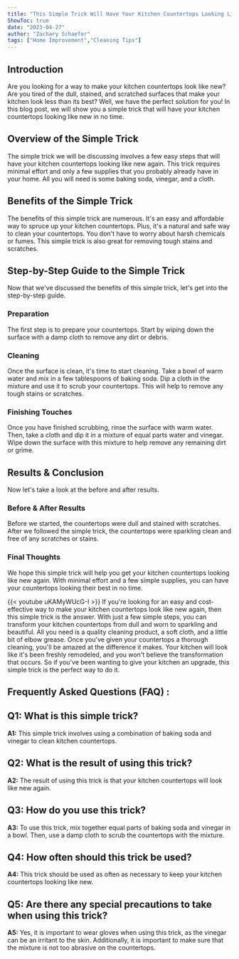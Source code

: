 ```yaml
---
title: "This Simple Trick Will Have Your Kitchen Countertops Looking Like New - You Won't Believe What Happens Next!"
ShowToc: true 
date: "2023-04-27"
author: "Zachary Schaefer" 
tags: ["Home Improvement","Cleaning Tips"]
---
```

## Introduction 
Are you looking for a way to make your kitchen countertops look like new? Are you tired of the dull, stained, and scratched surfaces that make your kitchen look less than its best? Well, we have the perfect solution for you! In this blog post, we will show you a simple trick that will have your kitchen countertops looking like new in no time. 

## Overview of the Simple Trick
The simple trick we will be discussing involves a few easy steps that will have your kitchen countertops looking like new again. This trick requires minimal effort and only a few supplies that you probably already have in your home. All you will need is some baking soda, vinegar, and a cloth. 

## Benefits of the Simple Trick
The benefits of this simple trick are numerous. It's an easy and affordable way to spruce up your kitchen countertops. Plus, it's a natural and safe way to clean your countertops. You don't have to worry about harsh chemicals or fumes. This simple trick is also great for removing tough stains and scratches. 

## Step-by-Step Guide to the Simple Trick
Now that we've discussed the benefits of this simple trick, let's get into the step-by-step guide. 

### Preparation
The first step is to prepare your countertops. Start by wiping down the surface with a damp cloth to remove any dirt or debris. 

### Cleaning
Once the surface is clean, it's time to start cleaning. Take a bowl of warm water and mix in a few tablespoons of baking soda. Dip a cloth in the mixture and use it to scrub your countertops. This will help to remove any tough stains or scratches. 

### Finishing Touches
Once you have finished scrubbing, rinse the surface with warm water. Then, take a cloth and dip it in a mixture of equal parts water and vinegar. Wipe down the surface with this mixture to help remove any remaining dirt or grime. 

## Results & Conclusion
Now let's take a look at the before and after results. 

### Before & After Results
Before we started, the countertops were dull and stained with scratches. After we followed the simple trick, the countertops were sparkling clean and free of any scratches or stains. 

### Final Thoughts
We hope this simple trick will help you get your kitchen countertops looking like new again. With minimal effort and a few simple supplies, you can have your countertops looking their best in no time.

{{< youtube uKAMyWUcG-I >}} 
If you're looking for an easy and cost-effective way to make your kitchen countertops look like new again, then this simple trick is the answer. With just a few simple steps, you can transform your kitchen countertops from dull and worn to sparkling and beautiful. All you need is a quality cleaning product, a soft cloth, and a little bit of elbow grease. Once you've given your countertops a thorough cleaning, you'll be amazed at the difference it makes. Your kitchen will look like it's been freshly remodeled, and you won't believe the transformation that occurs. So if you've been wanting to give your kitchen an upgrade, this simple trick is the perfect way to do it.

## Frequently Asked Questions (FAQ) :
## Q1: What is this simple trick?

**A1:** This simple trick involves using a combination of baking soda and vinegar to clean kitchen countertops. 

## Q2: What is the result of using this trick?

**A2:** The result of using this trick is that your kitchen countertops will look like new again. 

## Q3: How do you use this trick?

**A3:** To use this trick, mix together equal parts of baking soda and vinegar in a bowl. Then, use a damp cloth to scrub the countertops with the mixture. 

## Q4: How often should this trick be used?

**A4:** This trick should be used as often as necessary to keep your kitchen countertops looking like new. 

## Q5: Are there any special precautions to take when using this trick?

**A5:** Yes, it is important to wear gloves when using this trick, as the vinegar can be an irritant to the skin. Additionally, it is important to make sure that the mixture is not too abrasive on the countertops.





